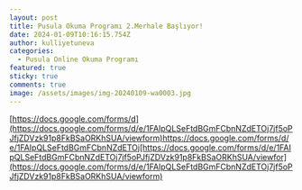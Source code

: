 ```yaml
---
layout: post
title: Pusula Okuma Programı 2.Merhale Başlıyor!
date: 2024-01-09T10:16:15.754Z
author: kulliyetuneva
categories:
  - Pusula Online Okuma Programı
featured: true
sticky: true
comments: true
image: /assets/images/img-20240109-wa0003.jpg
---
```

[https://docs.google.com/forms/d](https://docs.google.com/forms/d/e/1FAIpQLSeFtdBGmFCbnNZdETOj7jf5oPJfjZDVzk91p8FkBSaORKhSUA/viewform)https://docs.google.com/forms/d/e/1FAIpQLSeFtdBGmFCbnNZdETOj[https://docs.google.com/forms/d/e/1FAIpQLSeFtdBGmFCbnNZdETOj7jf5oPJfjZDVzk91p8FkBSaORKhSUA/viewfor](https://docs.google.com/forms/d/e/1FAIpQLSeFtdBGmFCbnNZdETOj7jf5oPJfjZDVzk91p8FkBSaORKhSUA/viewform)